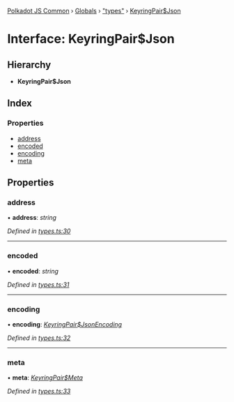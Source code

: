[Polkadot JS Common](../README.md) › [Globals](../globals.md) › ["types"](../modules/_types_.md) › [KeyringPair$Json](_types_.keyringpair_json.md)

# Interface: KeyringPair$Json

## Hierarchy

* **KeyringPair$Json**

## Index

### Properties

* [address](_types_.keyringpair_json.md#address)
* [encoded](_types_.keyringpair_json.md#encoded)
* [encoding](_types_.keyringpair_json.md#encoding)
* [meta](_types_.keyringpair_json.md#meta)

## Properties

###  address

• **address**: *string*

*Defined in [types.ts:30](https://github.com/polkadot-js/common/blob/90ca8a0d/packages/keyring/src/types.ts#L30)*

___

###  encoded

• **encoded**: *string*

*Defined in [types.ts:31](https://github.com/polkadot-js/common/blob/90ca8a0d/packages/keyring/src/types.ts#L31)*

___

###  encoding

• **encoding**: *[KeyringPair$JsonEncoding](_types_.keyringpair_jsonencoding.md)*

*Defined in [types.ts:32](https://github.com/polkadot-js/common/blob/90ca8a0d/packages/keyring/src/types.ts#L32)*

___

###  meta

• **meta**: *[KeyringPair$Meta](_types_.keyringpair_meta.md)*

*Defined in [types.ts:33](https://github.com/polkadot-js/common/blob/90ca8a0d/packages/keyring/src/types.ts#L33)*
